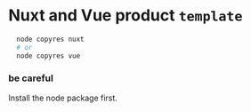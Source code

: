# Nuxt and Vue product `template`

```sh
  node copyres nuxt
  # or
  node copyres vue
```

### be careful
Install the node package first.